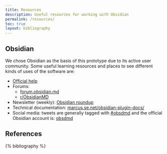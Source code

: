 ```yaml
---
title: Resources
description: Useful resources for working with Obsidian
permalink: /resources/
toc: true
layout: bibliography
---
```


## Obsidian

We chose Obsidian as the basis of this prototype due to its active user community. Some useful learning resources and places to see different kinds of uses of the software are:

- [Official help][obsdmd-help]
- Forums:
	- [forum.obsidian.md][obsdmd-forum]
	- [r/ObsidianMD][obsdmd-reddit]
- Newsletter (weekly): [Obsidian roundup][obsdmd-roundup]
- Technical documentation: [marcus.se.net/obsidian-plugin-docs/][obsdmd-tech]
- Social media: tweets are generally tagged with [\#obsdmd][obsdmd-tw-search] and the official Obsidian account is: [obsdmd][obsdmd-tw-acc]

[obsdmd-help]: https://help.obsidian.md/Obsidian/Index
[obsdmd-forum]: https://forum.obsidian.md
[obsdmd-reddit]: https://www.reddit.com/r/ObsidianMD/
[obsdmd-roundup]: https://obsidianroundup.org
[obsdmd-tech]: https://marcus.se.net/obsidian-plugin-docs/
[obsdmd-tw-search]: https://twitter.com/search?q=obsdmd
[obsdmd-tw-acc]: https://twitter.com/obsdmd

## References

{% bibliography %}